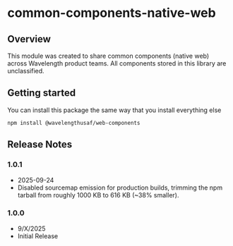 # common-components-native-web

## Overview

This module was created to share common components (native web) across Wavelength product teams. All components stored in this library are unclassified.

## Getting started

You can install this package the same way that you install everything else

```
npm install @wavelengthusaf/web-components
```

## Release Notes

### 1.0.1

- 2025-09-24
- Disabled sourcemap emission for production builds, trimming the npm tarball from roughly 1000 KB to 616 KB (~38% smaller).

### 1.0.0

- 9/X/2025
- Initial Release
